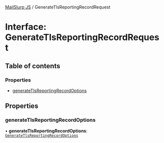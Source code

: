 [MailSlurp JS](../README.md) / GenerateTlsReportingRecordRequest

# Interface: GenerateTlsReportingRecordRequest

## Table of contents

### Properties

- [generateTlsReportingRecordOptions](GenerateTlsReportingRecordRequest.md#generatetlsreportingrecordoptions)

## Properties

### generateTlsReportingRecordOptions

• **generateTlsReportingRecordOptions**: [`GenerateTlsReportingRecordOptions`](GenerateTlsReportingRecordOptions.md)
